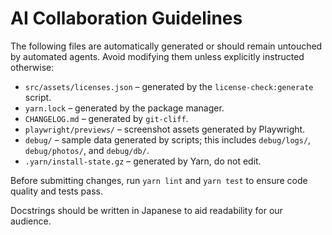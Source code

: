 # AI Collaboration Guidelines

The following files are automatically generated or should remain untouched by automated agents. Avoid modifying them unless explicitly instructed otherwise:

- `src/assets/licenses.json` – generated by the `license-check:generate` script.
- `yarn.lock` – generated by the package manager.
- `CHANGELOG.md` – generated by `git-cliff`.
- `playwright/previews/` – screenshot assets generated by Playwright.
- `debug/` – sample data generated by scripts; this includes `debug/logs/`, `debug/photos/`, and `debug/db/`.
- `.yarn/install-state.gz` – generated by Yarn, do not edit.

Before submitting changes, run `yarn lint` and `yarn test` to ensure code quality and tests pass.

Docstrings should be written in Japanese to aid readability for our audience.
